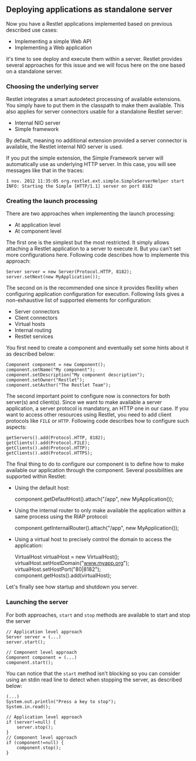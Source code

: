 ## Deploying applications as standalone server ##

Now you have a Restlet applications implemented based on previous described use cases:

* Implementing a simple Web API
* Implementing a Web application

it's time to see deploy and execute them within a server. Restlet provides several approaches
for this issue and we will focus here on the one based on a standalone server.

### Choosing the underlying server ###

Restlet integrates a smart autodetect processing of available extensions. You simply have to put
them in the classpath to make them available. This also applies for server connectors usable
for a standalone Restlet server:

* Internal NIO server
* Simple framework

By default, meaning no additional extension provided a server connector is available, the Restlet
internal NIO server is used.

If you put the simple extension, the Simple Framework server will automatically use as underlying
HTTP server. In this case, you will see messages like that in the traces:

    1 nov. 2012 11:35:05 org.restlet.ext.simple.SimpleServerHelper start
    INFO: Starting the Simple [HTTP/1.1] server on port 8182

### Creating the launch processing ###

There are two approaches when implementing the launch processing:

* At application level
* At component level

The first one is the simplest but the most restricted. It simply allows attaching a Restlet application
to a server to execute it. But you can't set more configurations here. Following code describes how
to implemente this approach:

    Server server = new Server(Protocol.HTTP, 8182);
    server.setNext(new MyApplication());

The second on is the recommended one since it provides flexility when configuring application configuration
for execution. Following lists gives a non-exhaustive list of supported elements for configuration:

* Server connectors
* Client connectors
* Virtual hosts
* Internal routing
* Restlet services

You first need to create a component and eventually set some hints about it as described below:

    Component component = new Component();
    component.setName("My component");
    component.setDescription("My component description");
    component.setOwner("Restlet");
    component.setAuthor("The Restlet Team");

The second important point to configure now is connectors for both server(s) and client(s). Since we want
to make available a server application, a server protocol is mandatory, an HTTP one in our case. If you
want to access other resources using Restlet, you need to add client protocols like `FILE` or `HTTP`. Following
code describes how to configure such aspects:

    getServers().add(Protocol.HTTP, 8182);
    getClients().add(Protocol.FILE);
    getClients().add(Protocol.HTTP);
    getClients().add(Protocol.HTTPS);

The final thing to do to configure our component is to define how to make available our application
through the component. Several possibilities are supported within Restlet:

* Using the default host:

    component.getDefaultHost().attach("/app", new MyApplication());

* Using the internal router to only make available the application within a same process using the RIAP protocol:

    component.getInternalRouter().attach("/app", new MyApplication());

* Using a virtual host to precisely control the domain to access the application:

    VirtualHost virtualHost = new VirtualHost();
    virtualHost.setHostDomain("www.myapp.org");
    virtualHost.setHostPort("80|8182");
    component.getHosts().add(virtualHost);

Let's finally see how startup and shutdown you server.

### Launching the server ###

For both approaches, `start` and `stop` methods are available to start and stop the server

    // Application level approach    
    Server server = (...)
    server.start();

    // Component level approach
    Component component = (...)
    component.start();

You can notice that the `start` method isn't blocking so you can consider using an stdin
read line to detect when stopping the server, as described below:

    (...)
    System.out.println("Press a key to stop");
    System.in.read();

    // Application level approach    
    if (server!=null) {
        server.stop();
    }
    // Component level approach
    if (component!=null) {
        component.stop();
    }

